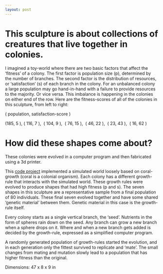 ```yaml
---
layout: post
---
```


# This sculpture is about collections of creatures that live together in colonies.
I imagined a toy-world where there are two basic factors that affect the ‘fitness’ of a colony. The first factor is population size (p), determined by the number of branches. The second factor is the distribution of resources, or ‘satisfaction’ (s) of each branch in the colony. For an unbalanced colony a large population may go hand-in-hand with a failure to provide resources to the majority. Or vice versa. This imbalance is happening in the colonies on either end of the row. Here are the fitness-scores of all of the colonies in this sculpture, from left to right:</p>
<p>( population, satisfaction-score )</p>
<p><span style="font-weight: 400;">(185, 5 ), ( 116, 7 ),  ( 104, 9 ),  ( 76, 15 ),  ( 46, 22 ),  ( 23, 43 ),  ( 16, 62 )</span></p>

# How did these shapes come about?
<p>These colonies were evolved in a computer program and then fabricated using a 3d printer.</p>

This <a href="https://github.com/jlopezbi/ColonyEvolver">code project</a> implemented a simulated world loosely based on coral-growth (coral is a colonial organism). Each colony has a different growth-rule that interacts with the simulated world. These growth rules were evolved to produce shapes that had high fitness (p and s). The seven shapes in this sculpture are a representative sample from a final population of 80 individuals. These final seven evolved together and have some shared ‘genetic material’ between them. Genetic material in this case is the growth-rule itself.

<p>Every colony starts as a single vertical branch, the ‘seed’. Nutrients in the form of spheres rain down on the seed. Any branch can grow a new branch when a sphere drops on it. Where and when a new branch gets added is decided by the growth-rule, expressed as a simplified computer program.</p>

<p>A randomly generated population of growth-rules started the evolution, and in each generation only the fittest survived to replicate and ‘mate’. The small changes from mating and mutation slowly lead to a population that has higher fitness than the original.</p>

Dimensions: 47 x 8 x 9 in
